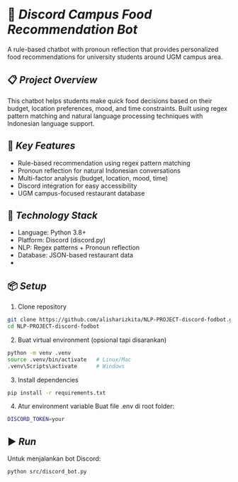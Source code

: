 # 🍜 *Discord Campus Food Recommendation Bot*

A rule-based chatbot with pronoun reflection that provides personalized food recommendations for university students around UGM campus area.

## 📋 *Project Overview*

This chatbot helps students make quick food decisions based on their budget, location preferences, mood, and time constraints. Built using regex pattern matching and natural language processing techniques with Indonesian language support.

## 🎯 *Key Features*

- Rule-based recommendation using regex pattern matching
- Pronoun reflection for natural Indonesian conversations
- Multi-factor analysis (budget, location, mood, time)
- Discord integration for easy accessibility
- UGM campus-focused restaurant database

## 🔧 *Technology Stack*

- Language: Python 3.8+
- Platform: Discord (discord.py)
- NLP: Regex patterns + Pronoun reflection
- Database: JSON-based restaurant data
-

## 📦 *Setup*

1. Clone repository

```bash
git clone https://github.com/alisharizkita/NLP-PROJECT-discord-fodbot.git
cd NLP-PROJECT-discord-fodbot
```

2. Buat virtual environment (opsional tapi disarankan)

```bash
python -m venv .venv
source .venv/bin/activate   # Linux/Mac
.venv\Scripts\activate      # Windows
```

3. Install dependencies

```bash
pip install -r requirements.txt
```

4. Atur environment variable
Buat file .env di root folder:

```bash
DISCORD_TOKEN=your
```

## ▶️ *Run*

Untuk menjalankan bot Discord:

```bash
python src/discord_bot.py
```